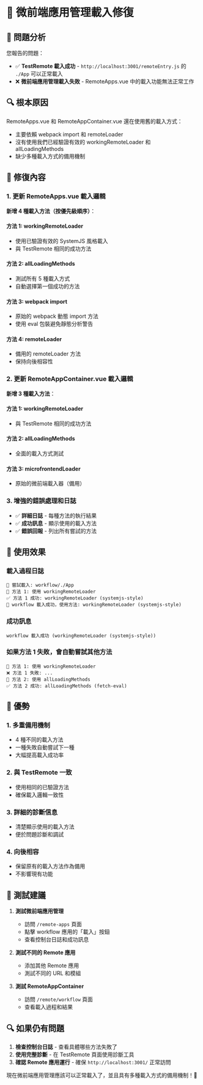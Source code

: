 # 🔧 微前端應用管理載入修復

## 🎯 **問題分析**

您報告的問題：
- ✅ **TestRemote 載入成功** - `http://localhost:3001/remoteEntry.js` 的 `./App` 可以正常載入
- ❌ **微前端應用管理載入失敗** - RemoteApps.vue 中的載入功能無法正常工作

## 🔍 **根本原因**

RemoteApps.vue 和 RemoteAppContainer.vue 還在使用舊的載入方式：
- 主要依賴 webpack import 和 remoteLoader
- 沒有使用我們已經驗證有效的 workingRemoteLoader 和 allLoadingMethods
- 缺少多種載入方式的備用機制

## 🔧 **修復內容**

### 1. 更新 RemoteApps.vue 載入邏輯

**新增 4 種載入方法（按優先級順序）**：

#### 方法 1: workingRemoteLoader
- 使用已驗證有效的 SystemJS 風格載入
- 與 TestRemote 相同的成功方法

#### 方法 2: allLoadingMethods  
- 測試所有 5 種載入方式
- 自動選擇第一個成功的方法

#### 方法 3: webpack import
- 原始的 webpack 動態 import 方法
- 使用 eval 包裝避免靜態分析警告

#### 方法 4: remoteLoader
- 備用的 remoteLoader 方法
- 保持向後相容性

### 2. 更新 RemoteAppContainer.vue 載入邏輯

**新增 3 種載入方法**：

#### 方法 1: workingRemoteLoader
- 與 TestRemote 相同的成功方法

#### 方法 2: allLoadingMethods
- 全面的載入方式測試

#### 方法 3: microfrontendLoader
- 原始的微前端載入器（備用）

### 3. 增強的錯誤處理和日誌

- ✅ **詳細日誌** - 每種方法的執行結果
- ✅ **成功訊息** - 顯示使用的載入方法
- ✅ **錯誤回報** - 列出所有嘗試的方法

## 🚀 **使用效果**

### 載入過程日誌
```
🚀 嘗試載入: workflow/./App
🔄 方法 1: 使用 workingRemoteLoader
✅ 方法 1 成功: workingRemoteLoader (systemjs-style)
🎉 workflow 載入成功，使用方法: workingRemoteLoader (systemjs-style)
```

### 成功訊息
```
workflow 載入成功 (workingRemoteLoader (systemjs-style))
```

### 如果方法 1 失敗，會自動嘗試其他方法
```
🔄 方法 1: 使用 workingRemoteLoader
❌ 方法 1 失敗: ...
🔄 方法 2: 使用 allLoadingMethods
✅ 方法 2 成功: allLoadingMethods (fetch-eval)
```

## 🎯 **優勢**

### 1. 多重備用機制
- 4 種不同的載入方法
- 一種失敗自動嘗試下一種
- 大幅提高載入成功率

### 2. 與 TestRemote 一致
- 使用相同的已驗證方法
- 確保載入邏輯一致性

### 3. 詳細的診斷信息
- 清楚顯示使用的載入方法
- 便於問題診斷和調試

### 4. 向後相容
- 保留原有的載入方法作為備用
- 不影響現有功能

## 🧪 **測試建議**

1. **測試微前端應用管理**
   - 訪問 `/remote-apps` 頁面
   - 點擊 workflow 應用的「載入」按鈕
   - 查看控制台日誌和成功訊息

2. **測試不同的 Remote 應用**
   - 添加其他 Remote 應用
   - 測試不同的 URL 和模組

3. **測試 RemoteAppContainer**
   - 訪問 `/remote/workflow` 頁面
   - 查看載入過程和結果

## 🔍 **如果仍有問題**

1. **檢查控制台日誌** - 查看具體哪些方法失敗了
2. **使用完整診斷** - 在 TestRemote 頁面使用診斷工具
3. **確認 Remote 應用運行** - 確保 `http://localhost:3001/` 正常訪問

現在微前端應用管理應該可以正常載入了，並且具有多種載入方式的備用機制！🎉
